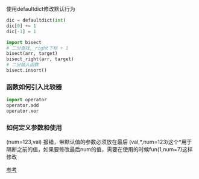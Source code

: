 使用defaultdict修改默认行为
```python
dic = defaultdict(int)
dic[0] += 1
dic[-1] = 1
```
```python
import bisect
# 二分查找,_right下标 + 1
bisect(arr, target)
bisect_right(arr, target)
# 二分插入函数
bisect.insort()
```
### 函数如何引入比较器
```python
import operator
operator.add
operator.xor
```
### 如何定义参数和使用
(num=123,val) 报错，带默认值的参数必须放在最后
(val,\*,num=123)这个\*用于隔断之前的值，如果要修改最后num的值，需要在使用的时候fun(1,num=7)这样修改

[参考](https://www.cnblogs.com/happyyangyanghappy/p/17085375.html)

